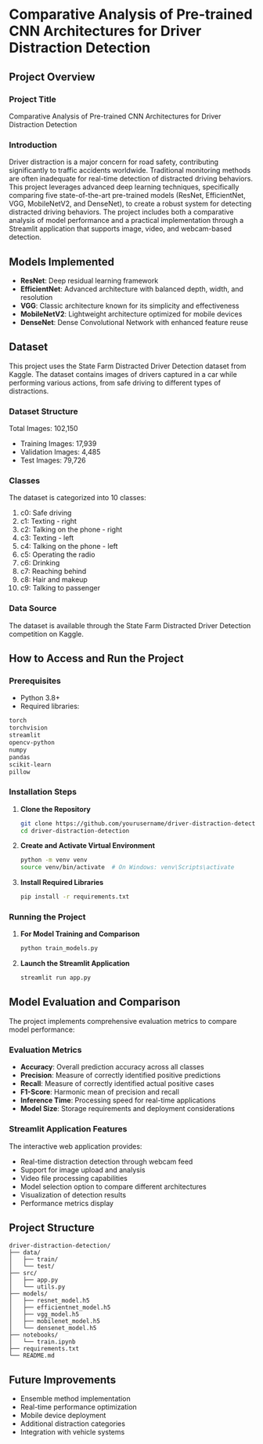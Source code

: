 # Comparative Analysis of Pre-trained CNN Architectures for Driver Distraction Detection

## Project Overview

### Project Title
Comparative Analysis of Pre-trained CNN Architectures for Driver Distraction Detection

### Introduction
Driver distraction is a major concern for road safety, contributing significantly to traffic accidents worldwide. Traditional monitoring methods are often inadequate for real-time detection of distracted driving behaviors. This project leverages advanced deep learning techniques, specifically comparing five state-of-the-art pre-trained models (ResNet, EfficientNet, VGG, MobileNetV2, and DenseNet), to create a robust system for detecting distracted driving behaviors. The project includes both a comparative analysis of model performance and a practical implementation through a Streamlit application that supports image, video, and webcam-based detection.

## Models Implemented
- **ResNet**: Deep residual learning framework
- **EfficientNet**: Advanced architecture with balanced depth, width, and resolution
- **VGG**: Classic architecture known for its simplicity and effectiveness
- **MobileNetV2**: Lightweight architecture optimized for mobile devices
- **DenseNet**: Dense Convolutional Network with enhanced feature reuse

## Dataset
This project uses the State Farm Distracted Driver Detection dataset from Kaggle. The dataset contains images of drivers captured in a car while performing various actions, from safe driving to different types of distractions.

### Dataset Structure
Total Images: 102,150
- Training Images: 17,939
- Validation Images: 4,485
- Test Images: 79,726

### Classes
The dataset is categorized into 10 classes:
1. c0: Safe driving
2. c1: Texting - right
3. c2: Talking on the phone - right
4. c3: Texting - left
5. c4: Talking on the phone - left
6. c5: Operating the radio
7. c6: Drinking
8. c7: Reaching behind
9. c8: Hair and makeup
10. c9: Talking to passenger

### Data Source
The dataset is available through the State Farm Distracted Driver Detection competition on Kaggle.

## How to Access and Run the Project

### Prerequisites
- Python 3.8+
- Required libraries:
```bash
torch
torchvision
streamlit
opencv-python
numpy
pandas
scikit-learn
pillow
```

### Installation Steps
1. **Clone the Repository**
   ```bash
   git clone https://github.com/yourusername/driver-distraction-detection.git
   cd driver-distraction-detection
   ```

2. **Create and Activate Virtual Environment**
   ```bash
   python -m venv venv
   source venv/bin/activate  # On Windows: venv\Scripts\activate
   ```

3. **Install Required Libraries**
   ```bash
   pip install -r requirements.txt
   ```

### Running the Project
1. **For Model Training and Comparison**
   ```bash
   python train_models.py
   ```

2. **Launch the Streamlit Application**
   ```bash
   streamlit run app.py
   ```

## Model Evaluation and Comparison
The project implements comprehensive evaluation metrics to compare model performance:

### Evaluation Metrics
- **Accuracy**: Overall prediction accuracy across all classes
- **Precision**: Measure of correctly identified positive predictions
- **Recall**: Measure of correctly identified actual positive cases
- **F1-Score**: Harmonic mean of precision and recall
- **Inference Time**: Processing speed for real-time applications
- **Model Size**: Storage requirements and deployment considerations

### Streamlit Application Features
The interactive web application provides:
- Real-time distraction detection through webcam feed
- Support for image upload and analysis
- Video file processing capabilities
- Model selection option to compare different architectures
- Visualization of detection results
- Performance metrics display

## Project Structure
```
driver-distraction-detection/
├── data/
│   ├── train/
│   └── test/
├── src/
│   ├── app.py
│   └── utils.py
├── models/
│   ├── resnet_model.h5
│   ├── efficientnet_model.h5
│   ├── vgg_model.h5
│   ├── mobilenet_model.h5
│   └── densenet_model.h5
├── notebooks/
│   └── train.ipynb
├── requirements.txt
└── README.md
```

## Future Improvements
- Ensemble method implementation
- Real-time performance optimization
- Mobile device deployment
- Additional distraction categories
- Integration with vehicle systems